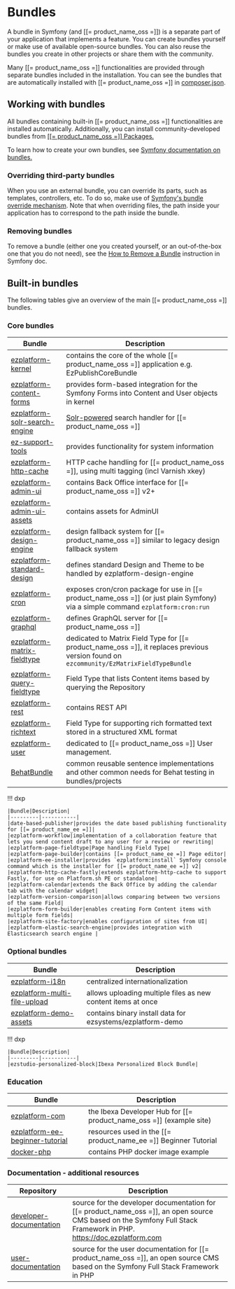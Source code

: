 # Bundles

A bundle in Symfony (and [[= product_name_oss =]]) is a separate part of your application that implements a feature.
You can create bundles yourself or make use of available open-source bundles.
You can also reuse the bundles you create in other projects or share them with the community.

Many [[= product_name_oss =]] functionalities are provided through separate bundles included in the installation.
You can see the bundles that are automatically installed with [[= product_name_oss =]] in [composer.json](https://github.com/ezsystems/ezplatform/blob/3.0/composer.json).

## Working with bundles

All bundles containing built-in [[= product_name_oss =]] functionalities are installed automatically.
Additionally, you can install community-developed bundles from [[[= product_name_oss =]] Packages.](https://ezplatform.com/packages)

To learn how to create your own bundles, see [Symfony documentation on bundles.](https://symfony.com/doc/5.0/bundles.html)

### Overriding third-party bundles

When you use an external bundle, you can override its parts, such as templates, controllers, etc.
To do so, make use of [Symfony's bundle override mechanism](https://symfony.com/doc/5.0/bundles/override.html).
Note that when overriding files, the path inside your application has to correspond to the path inside the bundle.

### Removing bundles

To remove a bundle (either one you created yourself, or an out-of-the-box one that you do not need),
see the [How to Remove a Bundle](http://symfony.com/doc/5.0/bundles/remove.html) instruction in Symfony doc.

## Built-in bundles

The following tables give an overview of the main [[= product_name_oss =]] bundles.

### Core bundles

|Bundle|Description|
|---------|-----------|
|[ezplatform-kernel](https://github.com/ezsystems/ezplatform-kernel)|contains the core of the whole [[= product_name_oss =]] application e.g. EzPublishCoreBundle|
|[ezplatform-content-forms](https://github.com/ezsystems/ezplatform-content-forms)|provides form-based integration for the Symfony Forms into Content and User objects in kernel|
|[ezplatform-solr-search-engine](https://github.com/ezsystems/ezplatform-solr-search-engine)|[Solr-powered](http://lucene.apache.org/solr/) search handler for [[= product_name_oss =]]|
|[ez-support-tools](https://github.com/ezsystems/ez-support-tools)|provides functionality for system information|
|[ezplatform-http-cache](https://github.com/ezsystems/ezplatform-http-cache)|HTTP cache handling for [[= product_name_oss =]], using multi tagging (incl Varnish xkey)|
|[ezplatform-admin-ui](https://github.com/ezsystems/ezplatform-admin-ui)|contains Back Office interface for [[= product_name_oss =]] v2+|
|[ezplatform-admin-ui-assets](https://github.com/ezsystems/ezplatform-admin-ui-assets)|contains assets for AdminUI|
|[ezplatform-design-engine](https://github.com/ezsystems/ezplatform-design-engine)|design fallback system for [[= product_name_oss =]] similar to legacy design fallback system|
|[ezplatform-standard-design](https://github.com/ezsystems/ezplatform-standard-design)|defines standard Design and Theme to be handled by ezplatform-design-engine|
|[ezplatform-cron](https://github.com/ezsystems/ezplatform-cron)|exposes cron/cron package for use in [[= product_name_oss =]] (or just plain Symfony) via a simple command `ezplatform:cron:run`|
|[ezplatform-graphql](https://github.com/ezsystems/ezplatform-graphql)|defines GraphQL server for [[= product_name_oss =]]|
|[ezplatform-matrix-fieldtype](https://github.com/ezsystems/ezplatform-matrix-fieldtype)|dedicated to Matrix Field Type for [[= product_name_oss =]], it replaces previous version found on `ezcommunity/EzMatrixFieldTypeBundle`|
|[ezplatform-query-fieldtype](https://github.com/ezsystems/ezplatform-query-fieldtype)|Field Type that lists Content items based by querying the Repository|
|[ezplatform-rest](https://github.com/ezsystems/ezplatform-rest)|contains REST API|
|[ezplatform-richtext](https://github.com/ezsystems/ezplatform-richtext)|Field Type for supporting rich formatted text stored in a structured XML format|
|[ezplatform-user](https://github.com/ezsystems/ezplatform-user)|dedicated to [[= product_name_oss =]] User management.|
|[BehatBundle](https://github.com/ezsystems/BehatBundle)|common reusable sentence implementations and other common needs for Behat testing in bundles/projects|

!!! dxp

    |Bundle|Description|
    |---------|-----------|
    |date-based-publisher|provides the date based publishing functionality for [[= product_name_ee =]]|
    |ezplatform-workflow|implementation of a collaboration feature that lets you send content draft to any user for a review or rewriting|
    |ezplatform-page-fieldtype|Page handling Field Type|
    |ezplatform-page-builder|contains [[= product_name_ee =]] Page editor|
    |ezplatform-ee-installer|provides `ezplatform:install` Symfony console command which is the installer for [[= product_name_ee =]] v2|
    |ezplatform-http-cache-fastly|extends ezplatform-http-cache to support Fastly, for use on Platform.sh PE or standalone|
    |ezplatform-calendar|extends the Back Office by adding the calendar tab with the calendar widget|
    |ezplatform-version-comparison|allows comparing between two versions of the same Field|
    |ezplatform-form-builder|enables creating Form Content items with multiple form fields|
    |ezplatform-site-factory|enables configuration of sites from UI|
    |ezplatform-elastic-search-engine|provides integration with Elasticsearch search engine |

### Optional bundles

|Bundle|Description|
|---------|-----------|
|[ezplatform-i18n](https://github.com/ezsystems/ezplatform-i18n)|centralized internationalization|
|[ezplatform-multi-file-upload](https://github.com/ezsystems/ezplatform-multi-file-upload)|allows uploading multiple files as new content items at once|
|[ezplatform-demo-assets](https://github.com/ezsystems/ezplatform-demo-assets)|contains binary install data for ezsystems/ezplatform-demo|

!!! dxp

    |Bundle|Description|
    |---------|-----------|   
    |ezstudio-personalized-block|Ibexa Personalized Block Bundle|

### Education

|Bundle|Description|
|------|-----------|
|[ezplatform-com](https://github.com/ezsystems/ezplatform-com)|the Ibexa Developer Hub for [[= product_name_oss =]] (example site)|
|[ezplatform-ee-beginner-tutorial](https://github.com/ezsystems/ezplatform-ee-beginner-tutorial)|resources used in the [[= product_name_ee =]] Beginner Tutorial|
|[docker-php](https://github.com/ezsystems/docker-php)|contains PHP docker image example|

### Documentation - additional resources

|Repository|Description|
|------|-----------|
|[developer-documentation](https://github.com/ezsystems/developer-documentation)|source for the developer documentation for [[= product_name_oss =]], an open source CMS based on the Symfony Full Stack Framework in PHP. https://doc.ezplatform.com|
|[user-documentation](https://github.com/ezsystems/user-documentation)|source for the user documentation for [[= product_name_oss =]], an open source CMS based on the Symfony Full Stack Framework in PHP|
